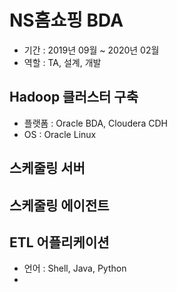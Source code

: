 # NS홈쇼핑 BDA
* 기간 : 2019년 09월 ~ 2020년 02월
* 역할 : TA, 설계, 개발
## Hadoop 클러스터 구축
* 플랫폼 : Oracle BDA, Cloudera CDH
* OS : Oracle Linux
## 스케줄링 서버

## 스케줄링 에이전트

## ETL 어플리케이션
* 언어 : Shell, Java, Python
* 
